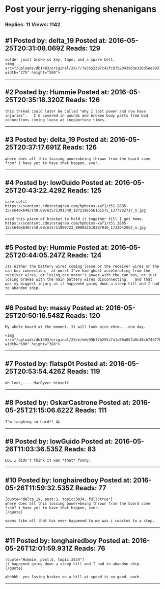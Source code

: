 # Post your jerry-rigging shenanigans

### Replies: 11 Views: 1142

## \#1 Posted by: delta_19 Posted at: 2016-05-25T20:31:08.069Z Reads: 129

```
solder joint broke so key, tape, and a spare belt.
<img src="/uploads/db1493/original/2X/7/7e3652307c42fc87520439d3e326d5ee8937fb39.jpg" width="275" height="500">
```

---
## \#2 Posted by: Hummie Posted at: 2016-05-25T20:35:18.320Z Reads: 126

```
this thread could later be called "why I lost power and now have injuries".   I'm covered in wounds and broken body parts from bad connections coming loose at inopportune times.
```

---
## \#3 Posted by: delta_19 Posted at: 2016-05-25T20:37:17.691Z Reads: 126

```
where does all this lossing power=being thrown from the board come from? i have yet to have that happen, ever.
```

---
## \#4 Posted by: lowGuido Posted at: 2016-05-25T20:43:22.429Z Reads: 125

```
case split
https://scontent.cdninstagram.com/hphotos-xaf1/t51.2885-15/s640x640/sh0.08/e35/1391340_1072198556131575_1377262717_n.jpg

used this piece of bracket to hold it together till I got home.
https://scontent.cdninstagram.com/hphotos-xaf1/t51.2885-15/s640x640/sh0.08/e35/11899722_898022610287910_1733042003_n.jpg
```

---
## \#5 Posted by: Hummie Posted at: 2016-05-25T20:44:05.247Z Reads: 124

```
its either the battery wires coming loose or the receiver wires or the can bus connection.  at worst I've had ghost accelerating from the receiver wires, or losing one motor's power with the can bus, or just losing brakes with the main battery wires disconnecting.   and that was my biggest injury as it happened going down a steep hill and I had to abandon ship.
```

---
## \#6 Posted by: massy Posted at: 2016-05-25T20:50:16.548Z Reads: 120

```
My whole board at the moment. It will look nice ehrm....one day.

<img src="/uploads/db1493/original/2X/e/ede99b77b255c7a1c00a067a9c48cb74677837c5.JPG" width="690" height="388">
```

---
## \#7 Posted by: flatsp0t Posted at: 2016-05-25T20:53:54.426Z Reads: 119

```
oh look,.... MacGyver himself
```

---
## \#8 Posted by: OskarCastrone Posted at: 2016-05-25T21:15:06.622Z Reads: 111

```
I'm laughing so hard!! 😂
```

---
## \#9 Posted by: lowGuido Posted at: 2016-05-26T11:03:36.535Z Reads: 83

```
LOL I didn't think it was *that* funny.
```

---
## \#10 Posted by: longhairedboy Posted at: 2016-05-26T11:59:32.535Z Reads: 77

```
[quote="delta_19, post:3, topic:3834, full:true"]
where does all this lossing power=being thrown from the board come from? i have yet to have that happen, ever.
[/quote]

seems like all that has ever happened to me was i coasted to a stop.
```

---
## \#11 Posted by: longhairedboy Posted at: 2016-05-26T12:01:59.931Z Reads: 76

```
[quote="Hummie, post:5, topic:3834"]
it happened going down a steep hill and I had to abandon ship.
[/quote]

ahhhhh. yes losing brakes on a hill at speed is no good. ouch.
```

---
